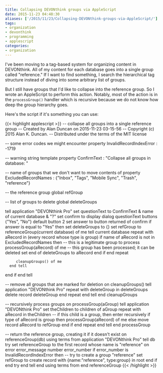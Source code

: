 ```yaml
---
title: Collapsing DEVONthink groups via AppleScript
date: 2015-11-23 04:48:30
aliases: ['/2015/11/23/Collapsing-DEVONthink-groups-via-AppleScript/']
tags:
- organization
- devonthink
- programming
- applescript
categories:
- organization
---
```

I've been moving to a tag-based system for organizing content in DEVONthink. All of my content for each database goes into a single group called "reference." If I want to find something, I search the hierarchical tag structure instead of diving into some arbitrary list of groups.

But I still have groups that I'd like to collapse into the reference group. So I wrote an AppleScript to perform this action. Notably, most of the action is in the `processGroup()` handler which is recursive because we do not know how deep the group hierarchy goes.

Here's the script if it's something you can use:

{{< highlight applescript >}}
-- collapse all groups into a single reference group
-- Created by Alan Duncan on 2015-11-23 03-15-56
-- Copyright (c) 2015 Alan K. Duncan.
-- Distributed under the terms of the MIT license

-- some error codes we might encounter
property InvalidRecordIndexError : -1719

-- warning string template
property ConfirmText : "Collapse all groups in database: "

-- name of groups that we don't want to move contents of
property ExcludedRecordNames : {"Inbox", "Tags", "Mobile Sync", "Trash", "reference"}

-- the reference group
global refGroup

-- list of groups to delete
global deleteGroups

tell application "DEVONthink Pro"
   set questionText to ConfirmText & name of current database & "?"
   set confirm to display dialog questionText buttons {"Yes", "No"} default button 2
   set answer to button returned of confirm
   if answer is equal to "Yes" then
      set deleteGroups to {}
      set refGroup to referenceGroup(current database) of me
      tell current database
         repeat with aRecord in (every record whose type is group)
            if name of aRecord is not in ExcludedRecordNames then
               -- this is a legitimate group to process
               processGroup(aRecord) of me
               -- this group has been processed; it can be deleted
               set end of deleteGroups to aRecord
            end if
         end repeat

         cleanupGroups() of me
      end tell
   end if
end tell

-- remove all groups that are marked for deletion
on cleanupGroups()
   tell application "DEVONthink Pro"
      repeat with deleteGroup in deleteGroups
         delete record deleteGroup
      end repeat
   end tell
end cleanupGroups

-- recursively process groups
on processGroup(aGroup)
   tell application "DEVONthink Pro"
      set theChildren to children of aGroup
      repeat with aRecord in theChildren
         -- if this child is a group, then enter recursively
         if type of aRecord is group then
            processGroup(aRecord) of me
         else
            move record aRecord to refGroup
         end if
      end repeat
   end tell
end processGroup

-- return the reference group, creating it if it doesn't exist
on referenceGroup(db)
   using terms from application "DEVONthink Pro"
      tell db
         try
            set referenceGroup to the first record whose name is "reference"
         on error error_message number error_number
            if error_number is InvalidRecordIndexError then
               -- try to create a group "reference"
               set refGroup to create record with {name:"reference", type:group} in root
            end if
         end try
      end tell
   end using terms from
end referenceGroup
{{< /highlight >}}

